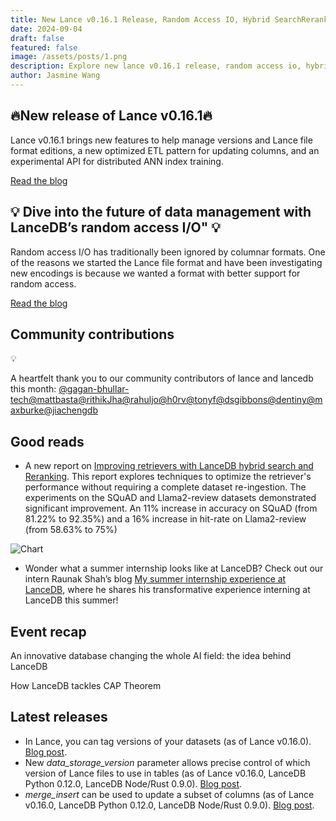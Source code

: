 ```yaml
---
title: New Lance v0.16.1 Release, Random Access IO, Hybrid SearchReranking Report
date: 2024-09-04
draft: false
featured: false
image: /assets/posts/1.png
description: Explore new lance v0.16.1 release, random access io, hybrid searchreranking report with practical insights and expert guidance from the LanceDB team.
author: Jasmine Wang
---
```

## 🔥New release of Lance v0.16.1🔥

Lance v0.16.1 brings new features to help manage versions and Lance file format editions, a new optimized ETL pattern for updating columns, and an experimental API for distributed ANN index training. 

[Read the blog](__GHOST_URL__/lance-v0-16-1-feature-roundup/)

## 💡 Dive into the future of data management with LanceDB’s random access I/O" 💡

Random access I/O has traditionally been ignored by columnar formats. One of the reasons we started the Lance file format and have been investigating new encodings is because we wanted a format with better support for random access. 

[Read the blog](__GHOST_URL__/the-case-for-random-access-i-o/)

## Community contributions

💡

A heartfelt thank you to our community contributors of lance and lancedb this month: [@gagan-bhullar-tech](https://github.com/gagan-bhullar-tech)[@mattbasta](https://github.com/mattbasta)[@rithikJha](https://github.com/rithikJha)[@rahuljo](https://github.com/rahuljo)[@h0rv](https://github.com/h0rv)[@tonyf](https://github.com/tonyf)[@dsgibbons](https://github.com/dsgibbons)[@dentiny](https://github.com/dentiny)[@maxburke](https://github.com/maxburke)[@jiachengdb](https://github.com/jiachengdb)

## Good reads

- A new report on [Improving retrievers with LanceDB hybrid search and Reranking](__GHOST_URL__/hybrid-search-and-reranking-report/). This report explores techniques to optimize the retriever's performance without requiring a complete dataset re-ingestion. The experiments on the SQuAD and Llama2-review datasets demonstrated significant improvement. An 11% increase in accuracy on SQuAD (from 81.22% to 92.35%) and a 16% increase in hit-rate on Llama2-review (from 58.63% to 75%) 

![Chart](https://lh7-rt.googleusercontent.com/docsz/AD_4nXdHhOSMMdmntKAZaPaW-Z4CD8iFFbRIJPr81X25R4ZHTv2ahtvmTroWMb-k7g3hCEipGv3_lXSyEhqiXU8_iniS2ZQSrsng4RBiYEwSG9zfxQeupb-C3RjVyUBVTvZez_GR6i9ir4YS-CPB9MpNxiTOPm9M?key=a_P4AHsxibRE0-uJOiPNww)
- Wonder what a summer internship looks like at LanceDB? Check out our intern Raunak Shah’s blog [My summer internship experience at LanceDB](__GHOST_URL__/my-summer-internship-experience-at-lancedb-2/), where he shares his transformative experience interning at LanceDB this summer!

## Event recap

An innovative database changing the whole AI field: the idea behind LanceDB

How LanceDB tackles CAP Theorem

## Latest releases

- In Lance, you can tag versions of your datasets (as of Lance v0.16.0). [Blog post](__GHOST_URL__/lance-v0-16-1-feature-roundup/#version-tags).
- New *data_storage_version* parameter allows precise control of which version of Lance files to use in tables (as of Lance v0.16.0, LanceDB Python 0.12.0, LanceDB Node/Rust 0.9.0). [Blog post](__GHOST_URL__/lance-v0-16-1-feature-roundup/#v2-format-versioning-api).
- *merge_insert* can be used to update a subset of columns (as of Lance v0.16.0, LanceDB Python 0.12.0, LanceDB Node/Rust 0.9.0). [Blog post](__GHOST_URL__/lance-v0-16-1-feature-roundup/#update-subcolumns-with-mergeinsert).
